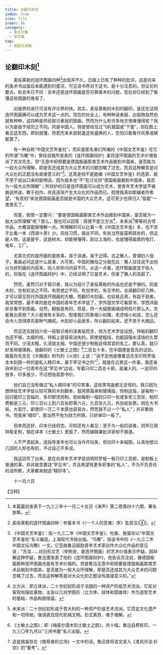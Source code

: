 ```yaml
---
title: 论翻印木刻
index: true
icon: file
order: 46
category:
  - 鲁迅文集
  - 杂文集
tag:  
  - 南腔北调集
---
```


## 论翻印木刻[^①]

　　麦绥莱勒的连环图画四种[^②]出版并不久，日报上已有了种种的批评，这是向来的美术书出版后未能遇到的盛况，可见读书界对于这书，是十分注意的。但议论的要点，和去年已不同：去年还是连环图画是否可算美术的问题，现在却已经到了看懂这些图画的难易了。

　　出版界的进行可没有评论界的快。其实，麦绥莱勒的木刻的翻印，是还在证阴连环图画确可以成为艺术这一点的。现在的社会上，有种种读者层，出版物自然也就有种种，这四种是供给智识者层的图画。然而为什么有许多地方很难懂得呢？我以为是由于经历之不同。同是中国人，倘使曾经见过飞机救国或“下蛋”，则在图上看见这东西，即刻就懂，但若历来未尝躬逢这些盛典的人，恐怕只能看作风筝或蜻蜓罢了。

　　有一种自称“中国文艺年鉴社”，而实是匿名者们所编的《中国文艺年鉴》在它的所谓“鸟瞰”中，曾经说我所发表的《连环图画辩护》虽将连环图画的艺术价值告诉了苏汶先生，但“无意中却把要是德国板画那类艺术作品搬到中国来，是否能为一般大众所理解，即是否还成其为大众艺术的问题忽略了过去，而且这种解答是对大众化的正题没有直接意义的”[^③]。这真是倘不是能编《中国文艺年鉴》的选家，就不至于说出口来的聪明话，因为我本也“不”在讨论将“德国板画搬到中国来，是否为一般大众所理解”；所辩护的只是连环图画可以成为艺术，使青年艺术学徒不被曲说所迷，敢于创作，并且逐渐产生大众化的作品而已。假使我真如那编者所希望，“有意的”来说德国板画是否就是中国的大众艺术，这可至少也得归入“低能”一类里去了。

　　但是，假使一定要问：“要是德国板画那类艺术作品搬到中国来，是否能为一般大众所理解”呢？那么，我也可以回答：假使不是立方派[^④]，未来派[^⑤]等等的古怪作品，大概该能够理解一点。所理解的可以比看一本《中国文艺年鉴》多，也不至于比看一本《西湖十景》少。风俗习惯，彼此不同，有些当然是莫明其妙的，但这是人物，这是屋宇，这是树木，却能够懂得，到过上海的，也就懂得画里的电灯，电车，工厂。

　　尤其合式的是所画的是故事，易于讲通，易于记得。古之雅人，曾谓妇人俗子，看画必问这是什么故事，大可笑。中国的雅俗之分就在此：雅人往往说不出他以为好的画的内容来，俗人却非问内容不可。从这一点看，连环图画是宜于俗人的，但我在《连环图画辩护》中，已经证明了它是艺术，伤害了雅人的高超了。

　　然而，虽然只对于智识者，我以为绍介了麦绥莱勒的作品也还是不够的。同是木刻，也有刻法之不同，有思想之不同，有加字的，有无字的，总得翻印好几种，才可以窥见现代外国连环图画的大概。而翻印木刻画，也较易近真，有益于观者。我常常想，最不幸的是在中国的青年艺术学徒了，学外国文学可看原书，学西洋画却总看不到原画。自然，翻板是有的，但是，将一大幅壁画缩成明信片那么大，怎能看出真相？大小是很有关系的，假使我们将象缩小如猪，老虎缩小如鼠，怎么还会令人觉得原先那种气魄呢。木刻却小品居多，所以翻刻起来，还不至于大相远。

　　但这还仅就绍介给一般智识者的读者层而言，倘为艺术学徒设想，锌板的翻印也还不够。太细的线，锌板上是容易消失的，即使是粗线，也能因强水浸蚀的久暂而不同，少浸太粗，久浸就太细，中国还很少制板适得其宜的名工。要认真，就只好来用玻璃板，我翻印的《士敏土之图》[^⑥]二百五十本，在中国便是首先的试验。施蛰存先生在《大晚报》附刊的《火炬》上说：“说不定他是像鲁迅先生印珂罗版本木刻图一样的是私人精印本，属于罕见书之列”[^⑦]，就是在讥笑这一件事。我还亲自听到过一位青年在这“罕见书”边说，写着只印二百五十部，是骗人的，一定印的很多，印多报少，不过想抬高那书价。

　　他们自己没有做过“私人精印本”的可笑事，这些笑骂是都无足怪的。我只因为想供给艺术学徒以较可靠的木刻翻本，就用原画来制玻璃版，但制这版，是每制一回只能印三百幅的，多印即须另制，假如每制一幅则只印一张或多至三百张，制印费都是三元，印三百以上到六百张即需六元，九百张九元，外加纸张费。倘在大书局，大官厅，即使印一万二千本原也容易办，然而我不过一个“私人”；并非繁销书，而竟来“精印”，那当然不免为财力所限，只好单印一板了。

　　但幸而还好，印本已经将完，可知还有人看见；至于为一般的读者，则早已用锌板复制，插在译本《士敏土》里面了，然而编辑兼批评家却不屑道。

　　人不严肃起来，连指导青年也可以当作开玩笑，但仅印十来幅图，认真地想过几回的人却也有的，不过自己不多说。

　　我这回写了出来，是在向青年艺术学徒说明珂罗板一板只印三百部，是制板上普通的事，并非故意要造“罕见书”，并且希望有更多好事的“私人”，不为不负责任的话所欺，大家都来制造“精印本”。

　　十一月六日

【注释】

[^①]:本篇最初发表于一九三三年十一月二十五日《涛声》第二卷第四十六期，署名旅隼。

[^②]:麦绥莱勒的连环图画四种：参看本书《〈一个人的受难〉序》及其注[④]。

[^③]:《中国文艺年鉴》：指一九三二年《中国文艺年鉴》，杜衡、施蛰存以“中国文艺年鉴社”名义编选，上海现代书局出版。“鸟瞰”，指该书中的《一九三二年中国文坛鸟瞰》一文，它歪曲鲁迅鼓励青年艺术家创作大众化作品的意见说：“苏汶……对旧形文艺（举例说，是连环图画）的艺术价值表示怀疑。因辩解这种怀疑，鲁迅便发表了他的《连环图画辩护》，他告诉苏汶说，像德国板画那种连环图画也是有艺术价值的。但是鲁迅无意中却把要是德国板画那类艺术品搬到中国来，是否能为一般大众所理解，即是否还成其为大众艺术的问题忽略了过去，而且这种解答是对大众化的正题没有直接意义的。”

[^④]:立方派：即立体派，二十世纪初形成于法国的一种资产阶级艺术流派。它反对客观地描绘事物，主张以几何学图形（立方体、球体和圆锥体）作为造型艺术的基础，作品构图怪诞。

[^⑤]:未来派：二十世纪初形成于意大利的一种资产阶级艺术流派。它否定文化遗产和一切传统，强调表现现代机械文明。形式离奇，难于理解。

[^⑥]:《士敏土之图》：即《梅斐尔德木刻士敏土之图》，共十幅，鲁迅自费影印，一九三〇年九月以“三闲书屋”名义出版。

[^⑦]:这是施蛰存在《推荐者的立场》一文中的话，鲁迅曾将该文录入《准风月谈·扑空》的“备考”。
